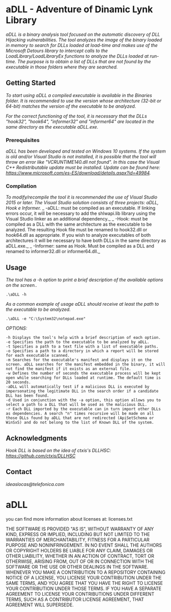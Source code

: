 # aDLL - Adventure of Dinamic Lynk Library

_aDLL is a binary analysis tool focused on the automatic discovery of DLL Hijacking vulnerabilities. The tool analyzes the image of the binary loaded in memory to search for DLLs loaded at load-time and makes use of the Microsoft Detours library to intercept calls to the LoadLibrary/LoadLibraryEx functions to analyze the DLLs loaded at run-time. The purpose is to obtain a list of DLLs that are not found by the executable in those folders where they are searched._

## Getting Started 

_To start using aDLL a compiled executable is available in the Binaries folder. It is recommended to use the version whose architecture (32-bit or 64-bit) matches the version of the executable to be analyzed._

_For the correct functioning of the tool, it is necessary that the DLLs "hook32", "hook64", "informer32" and "informer64" are located in the same directory as the executable aDLL.exe._
### Prerequisites 

_aDLL has been developed and tested on Windows 10 systems._
_If the system is old and/or Visual Studio is not installed, it is possible that the tool will throw an error like "VCRUNTIME140.dll not found". In this case the Visual C++ Redistributable update must be installed.
 Update can be found here: https://www.microsoft.com/es-ES/download/details.aspx?id=49984._

### Compilation 

_To modify/recompile the tool it is recommended the use of Visual Studio 2015 or later._
_The Visual Studio solution consists of three projects: aDLL, Hook e Informer._
_    -aDLL: must be compiled as an executable. If linking errors occur, it will be necessary to add the shlwapi.lib library using the Visual Studio linker as an additional dependency._
_    -Hook: must be compiled as a DLL with the same architecture as the executable to be analyzed. The resulting Hook file must be renamed to hook32.dll or hook64.dll as appropriate. If you wish to analyze executables of both architectures it will be necessary to have both DLLs in the same directory as aDLL.exe._
_    -Informer: same as Hook. Must be compiled as a DLL and renamed to informer32.dll or informer64.dll._

## Usage

_The tool has a -h option to print a brief description of the available options on the screen.._
```
.\aDLL -h
```
_As a common example of usage aDLL should receive at least the path to the executable to be analyzed._
```
.\aDLL -e "C:\System32\notepad.exe"
```
_OPTIONS:_

```
-h Displays the tool's help with a brief description of each option.
-e Specifies the path to the executable to be analyzed by aDLL.
-t Specifies a path to a text file with a list of executable paths.
-o Specifies a path to a directory in which a report will be stored for each executable scanned.
-m Searches for the executable's manifest and displays it on the screen. aDLL searches for the manifest embedded in the binary, it will not find the manifest if it exists as an external file.
-w Defines the number of seconds the executable process will be kept open while searching for DLLs loaded at runtime. The default time is 20 seconds.
-aDLL will automatically test if a malicious DLL is executed by impersonating the legitimate DLL in the search order if a candidate DLL has been found.
-d Used in conjunction with the -a option, this option allows you to select a path to a DLL that will be used as the malicious DLL.
-r Each DLL imported by the executable can in turn import other DLLs as dependencies. A search "n" times recursive will be made on all those DLLs found by aDLL that are not redirected (ApiSetSchema or WinSxS) and do not belong to the list of Known DLL of the system.
```
## Acknowledgments

_Hook DLL is based on the idea of ctxis's DLLHSC: https://github.com/ctxis/DLLHSC_

## Contact

_ideaslocas@telefonica.com_

# aDLL

you can find more information about licenses at: licenses.txt

THE SOFTWARE IS PROVIDED "AS IS", WITHOUT WARRANTY OF ANY KIND, EXPRESS OR IMPLIED, INCLUDING BUT NOT 
LIMITED TO THE WARRANTIES OF MERCHANTABILITY, FITNESS FOR A PARTICULAR PURPOSE AND 
NONINFRINGEMENT. IN NO EVENT SHALL THE AUTHORS OR COPYRIGHT HOLDERS BE LIABLE FOR ANY CLAIM, 
DAMAGES OR OTHER LIABILITY, WHETHER IN AN ACTION OF CONTRACT, TORT OR OTHERWISE, ARISING FROM, 
OUT OF OR IN CONNECTION WITH THE SOFTWARE OR THE USE OR OTHER DEALINGS IN THE SOFTWARE.
WHENEVER YOU MAKE A CONTRIBUTION TO A REPOSITORY CONTAINING NOTICE OF A LICENSE, 
YOU LICENSE YOUR CONTRIBUTION UNDER THE SAME TERMS, AND YOU AGREE 
THAT YOU HAVE THE RIGHT TO LICENSE YOUR CONTRIBUTION UNDER THOSE TERMS. 
IF YOU HAVE A SEPARATE AGREEMENT TO LICENSE YOUR CONTRIBUTIONS UNDER DIFFERENT TERMS, 
SUCH AS A CONTRIBUTOR LICENSE AGREEMENT, THAT AGREEMENT WILL SUPERSEDE.
